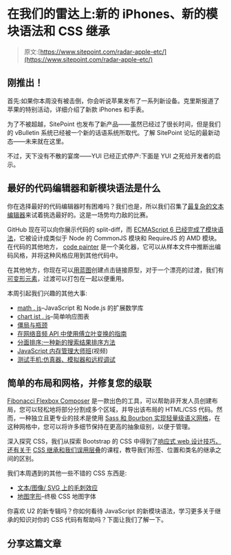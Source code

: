 # 在我们的雷达上:新的 iPhones、新的模块语法和 CSS 继承

> 原文:[https://www.sitepoint.com/radar-apple-etc/](https://www.sitepoint.com/radar-apple-etc/)

## 刚推出！

首先:如果你本周没有被击倒，你会听说苹果发布了一系列新设备。克里斯报道了苹果的特别活动，详细介绍了新款 iPhones 和手表。

为了不被超越，SitePoint 也发布了新产品——虽然已经过了很长时间，但是我们的 vBulletin 系统已经被一个新的话语系统所取代。了解 SitePoint 论坛的最新动态——未来就在这里。

不过，天下没有不散的宴席——YUI 已经正式停产:下面是 YUI 之死给开发者的启示。

## 最好的代码编辑器和新模块语法是什么

你在选择最好的代码编辑器时有困难吗？我们也是，所以我们召集了[最复杂的文本编辑器](https://www.sitepoint.com/sitepoint-smackdown-atom-vs-brackets-vs-light-table-vs-sublime-text/)来试着挑选最好的。这是一场势均力敌的比赛。

GitHub 现在可以向你展示代码的 split-diff，而 [ECMAScript 6 已经完成了模块语法](http://www.2ality.com/2014/09/es6-modules-final.html)，它被设计成类似于 Node 的 CommonJS 模块和 RequireJS 的 AMD 模块。在代码的其他地方， [code painter](https://github.com/jedmao/codepainter) 是一个美化器，它可以从样本文件中推断出编码风格，并将这种风格应用到其他代码中。

在其他地方，你现在可以[用蓝图](http://www.smashingmagazine.com/2014/09/10/creating-clickthrough-prototypes-with-blueprint/)创建点击链接原型，对于一个漂亮的过渡，我们有[可变形元素](https://github.com/jimobrien/ngMorph)，过渡可以打包在一起以便重用。

本周引起我们兴趣的其他大事:

*   [math . js](http://mathjs.org/)–JavaScript 和 Node.js 的扩展数学库
*   [chart ist . js](https://gionkunz.github.io/chartist-js/index.html)–简单响应图表
*   [僵局与瓶颈](http://setosa.io/blog/2014/09/02/gridlock/index.html)
*   [在网络音频 API 中使用傅立叶变换的指南](https://www.sitepoint.com/using-fourier-transforms-web-audio-api/)
*   [分面排序:一种新的搜索结果排序方法](http://baymard.com/blog/faceted-sorting)
*   [JavaScript 内存管理大师班](http://addyosmani.com/blog/video-javascript-memory-management-masterclass/)(视频)
*   [测试手机:仿真器、模拟器和远程调试](http://www.smashingmagazine.com/2014/09/03/testing-mobile-emulators-simulators-remote-debugging/)

## 简单的布局和网格，并修复您的级联

[Fibonacci Flexbox Composer](http://maxsteenbergen.com/fibonacci/) 是一款出色的工具，可以帮助非开发人员创建布局，您可以轻松地将部分分割成多个区域，并导出该布局的 HTML/CSS 代码。然而，一种独立且更专业的技术是使用 [Sass 和 Bourbon 实现轻量级语义网格](https://www.sitepoint.com/sass-bourbon-neat-lightweight-semantic-grids/)，在这种网格中，您可以将许多细节保持在更高的抽象级别，以便于管理。

深入探究 CSS，我们从探索 Bootstrap 的 CSS 中得到了[响应式 web 设计技巧，还有关于](https://www.sitepoint.com/responsive-web-design-tips-bootstrap-css/) [CSS 继承和我们误用层叠](http://www.phase2technology.com/blog/used-and-abused-css-inheritance-and-our-misuse-of-the-cascade/)的课程，教导我们标签、位置和类名的继承之间的区别。

我们本周遇到的其他一些不错的 CSS 东西是:

*   [文本/图像/ SVG 上的毛刺效应](http://css-tricks.com/glitch-effect-text-images-svg/)
*   [地图字形](http://mapglyphs.com/)–终极 CSS 地图字体

你喜欢 U2 的新专辑吗？你如何看待 JavaScript 的新模块语法，学习更多关于继承的知识对你的 CSS 代码有帮助吗？下面让我们了解一下。

## 分享这篇文章